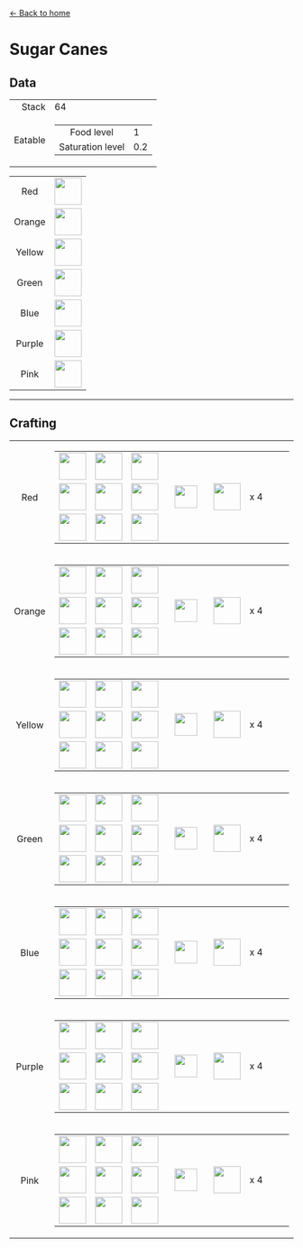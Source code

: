 [← Back to home](../)
# Sugar Canes

## Data
<table>
    <tr><td align="end">Stack</td><td>64</td></tr>
    <tr>
        <td align="end">Eatable</td>
        <td>
            <table>
                <tr><td align="center">Food level</td><td align="start">1</td></tr>
                <tr><td align="center">Saturation level</td><td align="start">0.2</td></tr>
            </table>
        </td>
    </tr>
</table>
<table>
    <tr><td align="center">Red</td><td><img src="https://i.imgur.com/hY62lxE.png" height="48"/></td></tr>
    <tr><td align="center">Orange</td><td><img src="https://i.imgur.com/GiYPFhV.png" height="48"/></td></tr>
    <tr><td align="center">Yellow</td><td><img src="https://i.imgur.com/NyUD8De.png" height="48"/></td></tr>
    <tr><td align="center">Green</td><td><img src="https://i.imgur.com/4NYp3aX.png" height="48"/></td></tr>
    <tr><td align="center">Blue</td><td><img src="https://i.imgur.com/LfuePOU.png" height="48"/></td></tr>
    <tr><td align="center">Purple</td><td><img src="https://i.imgur.com/XWclnLY.png" height="48"/></td></tr>
    <tr><td align="center">Pink</td><td><img src="https://i.imgur.com/aC0rrW4.png" height="48"/></td></tr>
</table>

---

## Crafting
<table>
    <tr>
        <td align="center">Red</td>
        <td>
            <table>
                <tr><td><img src="https://i.imgur.com/K971eZe.png" width="48"/></td><td><img src="https://i.imgur.com/K971eZe.png" width="48"/></td><td><img src="https://i.imgur.com/K971eZe.png" width="48"/></td><td colspan="3"></td></tr>
                <tr><td><img src="https://i.imgur.com/K971eZe.png" width="48"/></td><td><img src="https://i.imgur.com/9WJq6Zg.png" width="48"/></td><td><img src="https://i.imgur.com/K971eZe.png" width="48"/></td><td width="70" align="center"><img src="https://i.imgur.com/VE0KqIE.png" width="40"/></td><td><img src="https://i.imgur.com/hY62lxE.png" width="48"/></td><td width="70">x 4</td></tr>
                <tr><td><img src="https://i.imgur.com/wl43BjZ.png" width="48"/></td><td><img src="https://i.imgur.com/wl43BjZ.png" width="48"/></td><td><img src="https://i.imgur.com/K971eZe.png" width="48"/></td><td colspan="3"></td></tr>
            </table>
        </td>
    </tr>
    <tr>
        <td align="center">Orange</td>
        <td>
            <table>
                <tr><td><img src="https://i.imgur.com/K971eZe.png" width="48"/></td><td><img src="https://i.imgur.com/K971eZe.png" width="48"/></td><td><img src="https://i.imgur.com/K971eZe.png" width="48"/></td><td colspan="3"></td></tr>
                <tr><td><img src="https://i.imgur.com/K971eZe.png" width="48"/></td><td><img src="https://i.imgur.com/54f5pTQ.png" width="48"/></td><td><img src="https://i.imgur.com/K971eZe.png" width="48"/></td><td width="70" align="center"><img src="https://i.imgur.com/VE0KqIE.png" width="40"/></td><td><img src="https://i.imgur.com/GiYPFhV.png" width="48"/></td><td width="70">x 4</td></tr>
                <tr><td><img src="https://i.imgur.com/wl43BjZ.png" width="48"/></td><td><img src="https://i.imgur.com/wl43BjZ.png" width="48"/></td><td><img src="https://i.imgur.com/K971eZe.png" width="48"/></td><td colspan="3"></td></tr>
            </table>
        </td>
    </tr>
    <tr>
        <td align="center">Yellow</td>
        <td>
            <table>
                <tr><td><img src="https://i.imgur.com/K971eZe.png" width="48"/></td><td><img src="https://i.imgur.com/K971eZe.png" width="48"/></td><td><img src="https://i.imgur.com/K971eZe.png" width="48"/></td><td colspan="3"></td></tr>
                <tr><td><img src="https://i.imgur.com/K971eZe.png" width="48"/></td><td><img src="https://i.imgur.com/zcIhyqz.png" width="48"/></td><td><img src="https://i.imgur.com/K971eZe.png" width="48"/></td><td width="70" align="center"><img src="https://i.imgur.com/VE0KqIE.png" width="40"/></td><td><img src="https://i.imgur.com/NyUD8De.png" width="48"/></td><td width="70">x 4</td></tr>
                <tr><td><img src="https://i.imgur.com/wl43BjZ.png" width="48"/></td><td><img src="https://i.imgur.com/wl43BjZ.png" width="48"/></td><td><img src="https://i.imgur.com/K971eZe.png" width="48"/></td><td colspan="3"></td></tr>
            </table>
        </td>
    </tr>
    <tr>
        <td align="center">Green</td>
        <td>
            <table>
                <tr><td><img src="https://i.imgur.com/K971eZe.png" width="48"/></td><td><img src="https://i.imgur.com/K971eZe.png" width="48"/></td><td><img src="https://i.imgur.com/K971eZe.png" width="48"/></td><td colspan="3"></td></tr>
                <tr><td><img src="https://i.imgur.com/K971eZe.png" width="48"/></td><td><img src="https://i.imgur.com/lf37PvE.png" width="48"/></td><td><img src="https://i.imgur.com/K971eZe.png" width="48"/></td><td width="70" align="center"><img src="https://i.imgur.com/VE0KqIE.png" width="40"/></td><td><img src="https://i.imgur.com/4NYp3aX.png" width="48"/></td><td width="70">x 4</td></tr>
                <tr><td><img src="https://i.imgur.com/wl43BjZ.png" width="48"/></td><td><img src="https://i.imgur.com/wl43BjZ.png" width="48"/></td><td><img src="https://i.imgur.com/K971eZe.png" width="48"/></td><td colspan="3"></td></tr>
            </table>
        </td>
    </tr>
    <tr>
        <td align="center">Blue</td>
        <td>
            <table>
                <tr><td><img src="https://i.imgur.com/K971eZe.png" width="48"/></td><td><img src="https://i.imgur.com/K971eZe.png" width="48"/></td><td><img src="https://i.imgur.com/K971eZe.png" width="48"/></td><td colspan="3"></td></tr>
                <tr><td><img src="https://i.imgur.com/K971eZe.png" width="48"/></td><td><img src="https://i.imgur.com/HqsZEir.png" width="48"/></td><td><img src="https://i.imgur.com/K971eZe.png" width="48"/></td><td width="70" align="center"><img src="https://i.imgur.com/VE0KqIE.png" width="40"/></td><td><img src="https://i.imgur.com/LfuePOU.png" width="48"/></td><td width="70">x 4</td></tr>
                <tr><td><img src="https://i.imgur.com/wl43BjZ.png" width="48"/></td><td><img src="https://i.imgur.com/wl43BjZ.png" width="48"/></td><td><img src="https://i.imgur.com/K971eZe.png" width="48"/></td><td colspan="3"></td></tr>
            </table>
        </td>
    </tr>
    <tr>
        <td align="center">Purple</td>
        <td>
            <table>
                <tr><td><img src="https://i.imgur.com/K971eZe.png" width="48"/></td><td><img src="https://i.imgur.com/K971eZe.png" width="48"/></td><td><img src="https://i.imgur.com/K971eZe.png" width="48"/></td><td colspan="3"></td></tr>
                <tr><td><img src="https://i.imgur.com/K971eZe.png" width="48"/></td><td><img src="https://i.imgur.com/65XCCXx.png" width="48"/></td><td><img src="https://i.imgur.com/K971eZe.png" width="48"/></td><td width="70" align="center"><img src="https://i.imgur.com/VE0KqIE.png" width="40"/></td><td><img src="https://i.imgur.com/XWclnLY.png" width="48"/></td><td width="70">x 4</td></tr>
                <tr><td><img src="https://i.imgur.com/wl43BjZ.png" width="48"/></td><td><img src="https://i.imgur.com/wl43BjZ.png" width="48"/></td><td><img src="https://i.imgur.com/K971eZe.png" width="48"/></td><td colspan="3"></td></tr>
            </table>
        </td>
    </tr>
    <tr>
        <td align="center">Pink</td>
        <td>
            <table>
                <tr><td><img src="https://i.imgur.com/K971eZe.png" width="48"/></td><td><img src="https://i.imgur.com/K971eZe.png" width="48"/></td><td><img src="https://i.imgur.com/K971eZe.png" width="48"/></td><td colspan="3"></td></tr>
                <tr><td><img src="https://i.imgur.com/K971eZe.png" width="48"/></td><td><img src="https://i.imgur.com/nVO9tru.png" width="48"/></td><td><img src="https://i.imgur.com/K971eZe.png" width="48"/></td><td width="70" align="center"><img src="https://i.imgur.com/VE0KqIE.png" width="40"/></td><td><img src="https://i.imgur.com/aC0rrW4.png" width="48"/></td><td width="70">x 4</td></tr>
                <tr><td><img src="https://i.imgur.com/wl43BjZ.png" width="48"/></td><td><img src="https://i.imgur.com/wl43BjZ.png" width="48"/></td><td><img src="https://i.imgur.com/K971eZe.png" width="48"/></td><td colspan="3"></td></tr>
            </table>
        </td>
    </tr>
</table>
